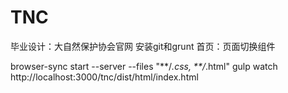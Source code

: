 # TNC
毕业设计：大自然保护协会官网
安装git和grunt
首页：页面切换组件

browser-sync start --server --files "**/*.css, **/*.html"    gulp watch
http://localhost:3000/tnc/dist/html/index.html